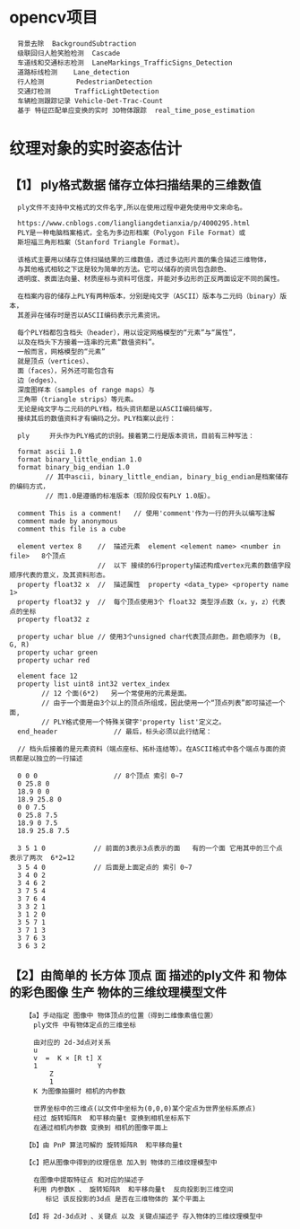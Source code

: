 # opencv项目
      背景去除  BackgroundSubtraction
      级联回归人脸笑脸检测  Cascade
      车道线和交通标志检测  LaneMarkings_TrafficSigns_Detection 
      道路标线检测    Lane_detection 
      行人检测        PedestrianDetection
      交通灯检测      TrafficLightDetection
      车辆检测跟踪记录 Vehicle-Det-Trac-Count
      基于 特征匹配单应变换的实时 3D物体跟踪  real_time_pose_estimation

# 纹理对象的实时姿态估计

## 【1】 ply格式数据 储存立体扫描结果的三维数值

      ply文件不支持中文格式的文件名字,所以在使用过程中避免使用中文来命名。

      https://www.cnblogs.com/liangliangdetianxia/p/4000295.html
      PLY是一种电脑档案格式，全名为多边形档案（Polygon File Format）或 
      斯坦福三角形档案（Stanford Triangle Format）。 

      该格式主要用以储存立体扫描结果的三维数值，透过多边形片面的集合描述三维物体，
      与其他格式相较之下这是较为简单的方法。它可以储存的资讯包含颜色、
      透明度、表面法向量、材质座标与资料可信度，并能对多边形的正反两面设定不同的属性。

      在档案内容的储存上PLY有两种版本，分别是纯文字（ASCII）版本与二元码（binary）版本，
      其差异在储存时是否以ASCII编码表示元素资讯。

      每个PLY档都包含档头（header），用以设定网格模型的“元素”与“属性”，
      以及在档头下方接着一连串的元素“数值资料”。
      一般而言，网格模型的“元素”
      就是顶点（vertices）、
      面（faces），另外还可能包含有
      边（edges）、
      深度图样本（samples of range maps）与
      三角带（triangle strips）等元素。
      无论是纯文字与二元码的PLY档，档头资讯都是以ASCII编码编写，
      接续其后的数值资料才有编码之分。PLY档案以此行：

      ply     开头作为PLY格式的识别。接着第二行是版本资讯，目前有三种写法：

      format ascii 1.0
      format binary_little_endian 1.0
      format binary_big_endian 1.0
             // 其中ascii, binary_little_endian, binary_big_endian是档案储存的编码方式，
             // 而1.0是遵循的标准版本（现阶段仅有PLY 1.0版）。

      comment This is a comment!   // 使用'comment'作为一行的开头以编写注解
      comment made by anonymous
      comment this file is a cube

      element vertex 8    //  描述元素  element <element name> <number in file>   8个顶点
                          //  以下 接续的6行property描述构成vertex元素的数值字段顺序代表的意义，及其资料形态。
      property float32 x  //  描述属性  property <data_type> <property name 1>
      property float32 y  //  每个顶点使用3个 float32 类型浮点数（x，y，z）代表点的坐标
      property float32 z

      property uchar blue // 使用3个unsigned char代表顶点颜色，颜色顺序为 (B, G, R)
      property uchar green
      property uchar red

      element face 12       
      property list uint8 int32 vertex_index
            // 12 个面(6*2)   另一个常使用的元素是面。
            // 由于一个面是由3个以上的顶点所组成，因此使用一个“顶点列表”即可描述一个面, 
            // PLY格式使用一个特殊关键字'property list'定义之。 
      end_header              // 最后，标头必须以此行结尾：

      // 档头后接着的是元素资料（端点座标、拓朴连结等）。在ASCII格式中各个端点与面的资讯都是以独立的一行描述

      0 0 0                   // 8个顶点 索引 0~7
      0 25.8 0
      18.9 0 0
      18.9 25.8 0
      0 0 7.5
      0 25.8 7.5
      18.9 0 7.5
      18.9 25.8 7.5

      3 5 1 0            // 前面的3表示3点表示的面   有的一个面 它用其中的三个点 表示了两次  6*2=12
      3 5 4 0            // 后面是上面定点的 索引 0~7
      3 4 0 2
      3 4 6 2
      3 7 5 4
      3 7 6 4
      3 3 2 1
      3 1 2 0
      3 5 7 1
      3 7 1 3
      3 7 6 3
      3 6 3 2



## 【2】由简单的 长方体 顶点  面 描述的ply文件 和 物体的彩色图像 生产 物体的三维纹理模型文件


        【a】手动指定 图像中 物体顶点的位置（得到二维像素值位置）
          ply文件 中有物体定点的三维坐标

          由对应的 2d-3d点对关系
          u
          v  =  K × [R t] X
          1               Y
              Z
              1
          K 为图像拍摄时 相机的内参数

          世界坐标中的三维点(以文件中坐标为(0,0,0)某个定点为世界坐标系原点)
          经过 旋转矩阵R  和平移向量t 变换到相机坐标系下
          在通过相机内参数 变换到 相机的图像平面上

        【b】由 PnP 算法可解的 旋转矩阵R  和平移向量t 

        【c】把从图像中得到的纹理信息 加入到 物体的三维纹理模型中

          在图像中提取特征点 和对应的描述子
          利用 内参数K 、 旋转矩阵R  和平移向量t  反向投影到三维空间
             标记 该反投影的3d点 是否在三维物体的 某个平面上

        【d】将 2d-3d点对 、关键点 以及 关键点描述子 存入物体的三维纹理模型中





